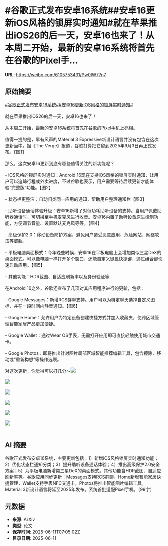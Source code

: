 # #谷歌正式发布安卓16系统##安卓16更新iOS风格的锁屏实时通知#就在苹果推出iOS26的后一天，安卓16也来了！从本周二开始，最新的安卓16系统将首先在谷歌的Pixel手...

**URL**: https://weibo.com/6105753431/Pw0IW77n7

## 原始摘要

<a href="https://m.weibo.cn/search?containerid=231522type%3D1%26t%3D10%26q%3D%23%E8%B0%B7%E6%AD%8C%E6%AD%A3%E5%BC%8F%E5%8F%91%E5%B8%83%E5%AE%89%E5%8D%9316%E7%B3%BB%E7%BB%9F%23&amp;extparam=%23%E8%B0%B7%E6%AD%8C%E6%AD%A3%E5%BC%8F%E5%8F%91%E5%B8%83%E5%AE%89%E5%8D%9316%E7%B3%BB%E7%BB%9F%23" data-hide=""><span class="surl-text">#谷歌正式发布安卓16系统#</span></a><a href="https://m.weibo.cn/search?containerid=231522type%3D1%26t%3D10%26q%3D%23%E5%AE%89%E5%8D%9316%E6%9B%B4%E6%96%B0iOS%E9%A3%8E%E6%A0%BC%E7%9A%84%E9%94%81%E5%B1%8F%E5%AE%9E%E6%97%B6%E9%80%9A%E7%9F%A5%23&amp;extparam=%23%E5%AE%89%E5%8D%9316%E6%9B%B4%E6%96%B0iOS%E9%A3%8E%E6%A0%BC%E7%9A%84%E9%94%81%E5%B1%8F%E5%AE%9E%E6%97%B6%E9%80%9A%E7%9F%A5%23" data-hide=""><span class="surl-text">#安卓16更新iOS风格的锁屏实时通知#</span></a><br><br>就在苹果推出iOS26的后一天，安卓16也来了！<br><br>从本周二开始，最新的安卓16系统将首先在谷歌的Pixel手机上亮相。<br><br>值得一提的是，早有风声的Material 3 Expressive新设计语言并没有包含在这次更新当中。据《The Verge》报道，谷歌打算把它留到2025年9月3日再正式发布。【图1】<br><br>那么，这次安卓16更新到底有哪些值得关注的新功能呢？<br><br>- iOS风格的锁屏实时通知：Android 16现在支持iOS风格的锁屏实时通知，让用户可以追踪行程或外卖进度，不过谷歌也表示，用户需要等待后续更新才能体验“完整版”功能。【图2】<br><br>- 状态栏更整洁：自动归类同一应用的通知，帮助用户整理通知栏【图3】<br><br>- 助听设备通话体验升级：安卓16新增了对低功耗助听设备的支持。当用户佩戴助听器通话时，可切换至手机麦克风进行收音。安卓16内置了助听设备原生控制功能，方便调节音量、设置默认麦克风等等。【图4】<br><br>- 高级保护2.0：移动设备防护方案，避免用户遭受恶意应用、危险网站、网络攻击等威胁。<br><br>- 平板电脑桌面模式：今年晚些时候，安卓16在平板电脑上会增加类似三星DeX的桌面模式。可以像电脑一样打开多个窗口，还能自定义键盘快捷键，通过组合键快速启动应用。【图5】<br><br>- 其他功能：HDR截图、自适应刷新率以及身份验证等<br><br>在Android 16之外，谷歌还宣布了几项对其应用程序进行的更新，包括：<br><br>- Google Messages：新增RCS群聊支持。用户可以为特定聊天选择自定义图标，并在一段时间内静音通知。【图6】<br><br>- Google Home：允许用户为特定设备创建快捷方式并加入收藏夹，使跨区域管理智能家居产品更加便捷。<br><br>- Google Wallet：通过Wear OS手表，无需打开应用即可直接轻触使用城市交通卡。<br><br>- Google Photos：即将推出针对图片局部区域智能推荐编辑工具，包含擦除、移动或“重新构想”等操作选项。<br><br>对这次更新，你觉得可以打几分～<img style="" src="https://tvax1.sinaimg.cn/large/006Fd7o3gy1i2b62t0y9aj31cx0wuqv5.jpg" referrerpolicy="no-referrer"><br><br><img style="" src="https://tvax1.sinaimg.cn/large/006Fd7o3gy1i2b632f7qjg30m80ci7wh.gif" referrerpolicy="no-referrer"><br><br><img style="" src="https://tvax4.sinaimg.cn/large/006Fd7o3gy1i2b6348436j30rs0bkgmn.jpg" referrerpolicy="no-referrer"><br><br><img style="" src="https://tvax2.sinaimg.cn/large/006Fd7o3gy1i2b637kai7j30rs0fm402.jpg" referrerpolicy="no-referrer"><br><br><img style="" src="https://tvax2.sinaimg.cn/large/006Fd7o3gy1i2b63s66jlg30m80m81ky.gif" referrerpolicy="no-referrer"><br><br><img style="" src="https://tvax1.sinaimg.cn/large/006Fd7o3gy1i2b6490u8jg31hc0u0x6z.gif" referrerpolicy="no-referrer"><br><br>

## AI 摘要

谷歌正式发布安卓16系统，主要更新包括：1）新增iOS风格锁屏实时通知功能；2）优化状态栏通知分类；3）提升助听设备通话体验；4）推出高级保护2.0安全方案；5）为平板电脑新增类三星DeX的桌面模式。其他功能含HDR截图、自适应刷新率等。谷歌应用同步更新：Messages支持RCS群聊，Home新增智能家居快捷管理，Wallet支持手表NFC交通卡，Photos将推出智能图片编辑工具。Material 3新设计语言将延至2025年发布。系统首批适配Pixel手机。（99字）

## 元数据

- **来源**: ArXiv
- **类型**: 论文
- **保存时间**: 2025-06-11T07:05:02Z
- **目录日期**: 2025-06-11
